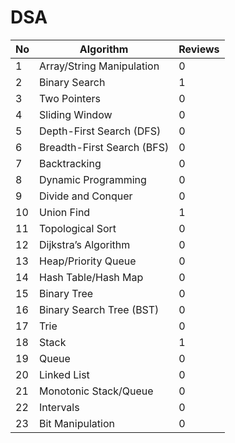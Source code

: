 # DSA

| No | Algorithm | Reviews |
|----|-----------------------------|-------------------|
| 1  | Array/String Manipulation   | 0                 |
| 2  | Binary Search               | 1                 |
| 3  | Two Pointers                | 0                 |
| 4  | Sliding Window              | 0                 |
| 5  | Depth-First Search (DFS)    | 0                 |
| 6  | Breadth-First Search (BFS)  | 0                 |
| 7  | Backtracking                | 0                 |
| 8  | Dynamic Programming         | 0                 |
| 9  | Divide and Conquer          | 0                 |
| 10 | Union Find                  | 1                 |
| 11 | Topological Sort            | 0                 |
| 12 | Dijkstra’s Algorithm        | 0                 |
| 13 | Heap/Priority Queue         | 0                 |
| 14 | Hash Table/Hash Map         | 0                 |
| 15 | Binary Tree                 | 0                 |
| 16 | Binary Search Tree (BST)    | 0                 |
| 17 | Trie                        | 0                 |
| 18 | Stack                       | 1                 |
| 19 | Queue                       | 0                 |
| 20 | Linked List                 | 0                 |
| 21 | Monotonic Stack/Queue       | 0                 |
| 22 | Intervals                   | 0                 |
| 23 | Bit Manipulation            | 0                 |
